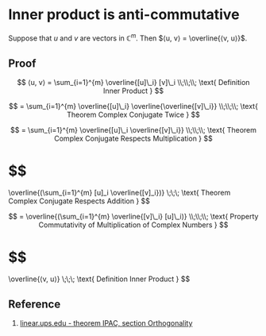 # Inner product is anti-commutative

Suppose that $u$ and $v$ are vectors in $\mathbb{C}^{m}$. Then $⟨u, v⟩ = \overline{⟨v, u⟩}$.

## Proof

$$
⟨u, v⟩ = \sum_{i=1}^{m} \overline{[u]\_i} [v]\_i
\\;\\;\\;
\text{ Definition Inner Product }
$$

$$
= \sum_{i=1}^{m} \overline{[u]\_i} \overline{\overline{[v]\_i}}
\\;\\;\\;
\text{ Theorem Complex Conjugate Twice }
$$

$$
= \sum_{i=1}^{m} \overline{[u]\_i \overline{[v]\_i}}
\\;\\;\\;
\text{ Theorem Complex Conjugate Respects Multiplication }
$$

$$
=
\overline{(\sum_{i=1}^{m} [u]\_i \overline{[v]\_i})}
\\;\\;\\;
\text{ Theorem Complex Conjugate Respects Addition }
$$

$$
= \overline{(\sum_{i=1}^{m} \overline{[v]\_i} [u]\_i)}
\\;\\;\\;
\text{ Property Commutativity of Multiplication of Complex Numbers }
$$

$$
=
\overline{⟨v, u⟩}
\\;\\;\\;
\text{ Definition Inner Product }
$$

## Reference

1. [linear.ups.edu - theorem IPAC, section Orthogonality](http://linear.pugetsound.edu/html/section-O.html)
